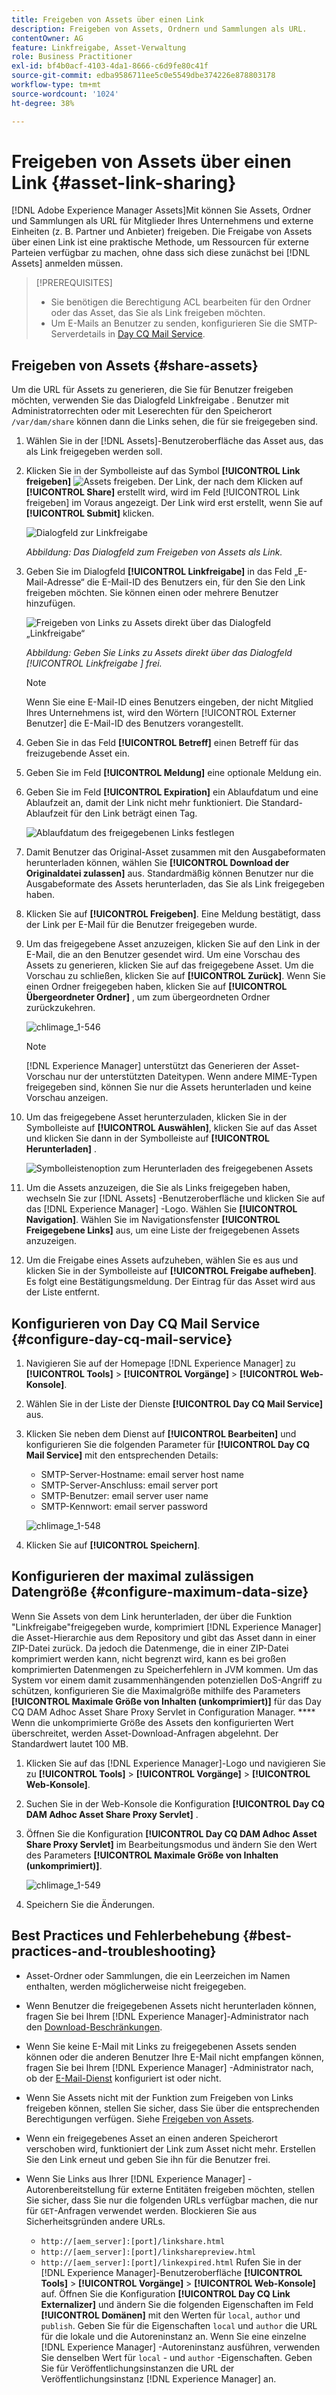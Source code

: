 ```yaml
---
title: Freigeben von Assets über einen Link
description: Freigeben von Assets, Ordnern und Sammlungen als URL.
contentOwner: AG
feature: Linkfreigabe, Asset-Verwaltung
role: Business Practitioner
exl-id: bf4b0acf-4103-4da1-8666-c6d9fe80c41f
source-git-commit: edba9586711ee5c0e5549dbe374226e878803178
workflow-type: tm+mt
source-wordcount: '1024'
ht-degree: 38%

---
```


# Freigeben von Assets über einen Link {#asset-link-sharing}

[!DNL Adobe Experience Manager Assets]Mit können Sie Assets, Ordner und Sammlungen als URL für Mitglieder Ihres Unternehmens und externe Einheiten (z. B. Partner und Anbieter) freigeben. Die Freigabe von Assets über einen Link ist eine praktische Methode, um Ressourcen für externe Parteien verfügbar zu machen, ohne dass sich diese zunächst bei [!DNL Assets] anmelden müssen.

>[!PREREQUISITES]
>
>* Sie benötigen die Berechtigung ACL bearbeiten für den Ordner oder das Asset, das Sie als Link freigeben möchten.
>* Um E-Mails an Benutzer zu senden, konfigurieren Sie die SMTP-Serverdetails in [Day CQ Mail Service](#configmailservice).


## Freigeben von Assets {#share-assets}

Um die URL für Assets zu generieren, die Sie für Benutzer freigeben möchten, verwenden Sie das Dialogfeld Linkfreigabe . Benutzer mit Administratorrechten oder mit Leserechten für den Speicherort `/var/dam/share` können dann die Links sehen, die für sie freigegeben sind.

1. Wählen Sie in der [!DNL Assets]-Benutzeroberfläche das Asset aus, das als Link freigegeben werden soll.
1. Klicken Sie in der Symbolleiste auf das Symbol **[!UICONTROL Link freigeben]** ![Assets freigeben](assets/assets_share.png). Der Link, der nach dem Klicken auf **[!UICONTROL Share]** erstellt wird, wird im Feld [!UICONTROL Link freigeben] im Voraus angezeigt. Der Link wird erst erstellt, wenn Sie auf **[!UICONTROL Submit]** klicken.

   ![Dialogfeld zur Linkfreigabe](assets/chlimage_1-542.png)

   *Abbildung: Das Dialogfeld zum Freigeben von Assets als Link.*

1. Geben Sie im Dialogfeld **[!UICONTROL Linkfreigabe]** in das Feld „E-Mail-Adresse“ die E-Mail-ID des Benutzers ein, für den Sie den Link freigeben möchten. Sie können einen oder mehrere Benutzer hinzufügen.

   ![Freigeben von Links zu Assets direkt über das Dialogfeld „Linkfreigabe“](assets/chlimage_1-543.png)

   *Abbildung: Geben Sie Links zu Assets direkt über das Dialogfeld  [!UICONTROL Linkfreigabe ] frei.*

   >[!NOTE]
   >
   >Wenn Sie eine E-Mail-ID eines Benutzers eingeben, der nicht Mitglied Ihres Unternehmens ist, wird den Wörtern [!UICONTROL Externer Benutzer] die E-Mail-ID des Benutzers vorangestellt.

1. Geben Sie in das Feld **[!UICONTROL Betreff]** einen Betreff für das freizugebende Asset ein.
1. Geben Sie im Feld **[!UICONTROL Meldung]** eine optionale Meldung ein.

1. Geben Sie im Feld **[!UICONTROL Expiration]** ein Ablaufdatum und eine Ablaufzeit an, damit der Link nicht mehr funktioniert. Die Standard-Ablaufzeit für den Link beträgt einen Tag.

   ![Ablaufdatum des freigegebenen Links festlegen](assets/chlimage_1-544.png)

1. Damit Benutzer das Original-Asset zusammen mit den Ausgabeformaten herunterladen können, wählen Sie **[!UICONTROL Download der Originaldatei zulassen]** aus. Standardmäßig können Benutzer nur die Ausgabeformate des Assets herunterladen, das Sie als Link freigegeben haben.

1. Klicken Sie auf **[!UICONTROL Freigeben]**. Eine Meldung bestätigt, dass der Link per E-Mail für die Benutzer freigegeben wurde.

1. Um das freigegebene Asset anzuzeigen, klicken Sie auf den Link in der E-Mail, die an den Benutzer gesendet wird. Um eine Vorschau des Assets zu generieren, klicken Sie auf das freigegebene Asset. Um die Vorschau zu schließen, klicken Sie auf **[!UICONTROL Zurück]**. Wenn Sie einen Ordner freigegeben haben, klicken Sie auf **[!UICONTROL Übergeordneter Ordner]** , um zum übergeordneten Ordner zurückzukehren.

   ![chlimage_1-546](assets/chlimage_1-546.png)

   >[!NOTE]
   >
   >[!DNL Experience Manager] unterstützt das Generieren der Asset-Vorschau nur der unterstützten Dateitypen. Wenn andere MIME-Typen freigegeben sind, können Sie nur die Assets herunterladen und keine Vorschau anzeigen.

1. Um das freigegebene Asset herunterzuladen, klicken Sie in der Symbolleiste auf **[!UICONTROL Auswählen]**, klicken Sie auf das Asset und klicken Sie dann in der Symbolleiste auf **[!UICONTROL Herunterladen]** .

   ![Symbolleistenoption zum Herunterladen des freigegebenen Assets](assets/chlimage_1-547.png)

1. Um die Assets anzuzeigen, die Sie als Links freigegeben haben, wechseln Sie zur [!DNL Assets] -Benutzeroberfläche und klicken Sie auf das [!DNL Experience Manager] -Logo. Wählen Sie **[!UICONTROL Navigation]**. Wählen Sie im Navigationsfenster **[!UICONTROL Freigegebene Links]** aus, um eine Liste der freigegebenen Assets anzuzeigen.

1. Um die Freigabe eines Assets aufzuheben, wählen Sie es aus und klicken Sie in der Symbolleiste auf **[!UICONTROL Freigabe aufheben]**. Es folgt eine Bestätigungsmeldung. Der Eintrag für das Asset wird aus der Liste entfernt.

## Konfigurieren von Day CQ Mail Service {#configure-day-cq-mail-service}

1. Navigieren Sie auf der Homepage [!DNL Experience Manager] zu **[!UICONTROL Tools]** > **[!UICONTROL Vorgänge]** > **[!UICONTROL Web-Konsole]**.
1. Wählen Sie in der Liste der Dienste **[!UICONTROL Day CQ Mail Service]** aus.
1. Klicken Sie neben dem Dienst auf **[!UICONTROL Bearbeiten]** und konfigurieren Sie die folgenden Parameter für **[!UICONTROL Day CQ Mail Service]** mit den entsprechenden Details:

   * SMTP-Server-Hostname: email server host name
   * SMTP-Server-Anschluss: email server port
   * SMTP-Benutzer: email server user name
   * SMTP-Kennwort: email server password

   ![chlimage_1-548](assets/chlimage_1-548.png)

1. Klicken Sie auf **[!UICONTROL Speichern]**.

## Konfigurieren der maximal zulässigen Datengröße   {#configure-maximum-data-size}

Wenn Sie Assets von dem Link herunterladen, der über die Funktion &quot;Linkfreigabe&quot;freigegeben wurde, komprimiert [!DNL Experience Manager] die Asset-Hierarchie aus dem Repository und gibt das Asset dann in einer ZIP-Datei zurück. Da jedoch die Datenmenge, die in einer ZIP-Datei komprimiert werden kann, nicht begrenzt wird, kann es bei großen komprimierten Datenmengen zu Speicherfehlern in JVM kommen. Um das System vor einem damit zusammenhängenden potenziellen DoS-Angriff zu schützen, konfigurieren Sie die Maximalgröße mithilfe des Parameters **[!UICONTROL Maximale Größe von Inhalten (unkomprimiert)]** für das Day CQ DAM Adhoc Asset Share Proxy Servlet in Configuration Manager. **** Wenn die unkomprimierte Größe des Assets den konfigurierten Wert überschreitet, werden Asset-Download-Anfragen abgelehnt. Der Standardwert lautet 100 MB.

1. Klicken Sie auf das [!DNL Experience Manager]-Logo und navigieren Sie zu **[!UICONTROL Tools]** > **[!UICONTROL Vorgänge]** > **[!UICONTROL Web-Konsole]**.
1. Suchen Sie in der Web-Konsole die Konfiguration **[!UICONTROL Day CQ DAM Adhoc Asset Share Proxy Servlet]** .
1. Öffnen Sie die Konfiguration **[!UICONTROL Day CQ DAM Adhoc Asset Share Proxy Servlet]** im Bearbeitungsmodus und ändern Sie den Wert des Parameters **[!UICONTROL Maximale Größe von Inhalten (unkomprimiert)]**.

   ![chlimage_1-549](assets/chlimage_1-549.png)

1. Speichern Sie die Änderungen.

## Best Practices und Fehlerbehebung {#best-practices-and-troubleshooting}

* Asset-Ordner oder Sammlungen, die ein Leerzeichen im Namen enthalten, werden möglicherweise nicht freigegeben.
* Wenn Benutzer die freigegebenen Assets nicht herunterladen können, fragen Sie bei Ihrem [!DNL Experience Manager]-Administrator nach den [Download-Beschränkungen](#configure-maximum-data-size).
* Wenn Sie keine E-Mail mit Links zu freigegebenen Assets senden können oder die anderen Benutzer Ihre E-Mail nicht empfangen können, fragen Sie bei Ihrem [!DNL Experience Manager] -Administrator nach, ob der [E-Mail-Dienst](#configure-day-cq-mail-service) konfiguriert ist oder nicht.
* Wenn Sie Assets nicht mit der Funktion zum Freigeben von Links freigeben können, stellen Sie sicher, dass Sie über die entsprechenden Berechtigungen verfügen. Siehe [Freigeben von Assets](#share-assets).
* Wenn ein freigegebenes Asset an einen anderen Speicherort verschoben wird, funktioniert der Link zum Asset nicht mehr. Erstellen Sie den Link erneut und geben Sie ihn für die Benutzer frei.

* Wenn Sie Links aus Ihrer [!DNL Experience Manager] -Autorenbereitstellung für externe Entitäten freigeben möchten, stellen Sie sicher, dass Sie nur die folgenden URLs verfügbar machen, die nur für `GET`-Anfragen verwendet werden. Blockieren Sie aus Sicherheitsgründen andere URLs.

   * `http://[aem_server]:[port]/linkshare.html`
   * `http://[aem_server]:[port]/linksharepreview.html`
   * `http://[aem_server]:[port]/linkexpired.html`
   Rufen Sie in der [!DNL Experience Manager]-Benutzeroberfläche **[!UICONTROL Tools]** > **[!UICONTROL Vorgänge]** > **[!UICONTROL Web-Konsole]** auf. Öffnen Sie die Konfiguration **[!UICONTROL Day CQ Link Externalizer]** und ändern Sie die folgenden Eigenschaften im Feld **[!UICONTROL Domänen]** mit den Werten für `local`, `author` und `publish`. Geben Sie für die Eigenschaften `local` und `author` die URL für die lokale und die Autoreninstanz an. Wenn Sie eine einzelne [!DNL Experience Manager] -Autoreninstanz ausführen, verwenden Sie denselben Wert für `local` - und `author` -Eigenschaften. Geben Sie für Veröffentlichungsinstanzen die URL der Veröffentlichungsinstanz [!DNL Experience Manager] an.
